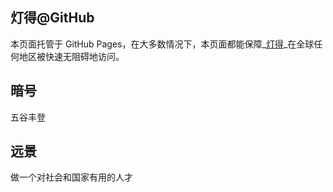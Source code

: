 ## 灯得@GitHub

本页面托管于 GitHub Pages，在大多数情况下，本页面都能保障_[灯得](https://iyideng.top)_在全球任何地区被快速无阻碍地访问。

## 暗号
五谷丰登

## 远景
做一个对社会和国家有用的人才
